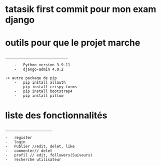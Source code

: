 # tatasik first commit pour mon exam django

# outils pour que le projet marche
	____________________________

		-	Python version 3.9.11
		-	django-admin 4.0.2

	-> autre package de pip
		-	pip install allauth
		- 	pip install crispy-forms
		- 	pip install bootstrap4
		-	pip install pillow


# liste des fonctionnalités 
	_____________________

	-	register
	-	login
	-	Publier //edit, delet, like
	-	commenter// delet
	-	profil // edit, followers(Suiveurs)
	-	recherche utilisateur
